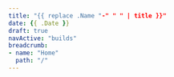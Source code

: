 ```yaml
---
title: "{{ replace .Name "-" " " | title }}"
date: {{ .Date }}
draft: true
navActive: "builds"
breadcrumb:
- name: "Home"
  path: "/"
---
```


